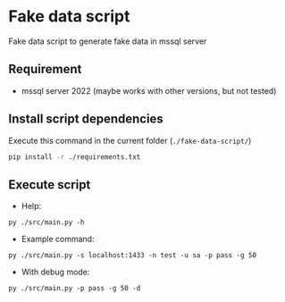 # Fake data script

Fake data script to generate fake data in mssql server

## Requirement

- mssql server 2022 (maybe works with other versions, but not tested) 

## Install script dependencies

Execute this command in the current folder (`./fake-data-script/`)

```bash
pip install -r ./requirements.txt 
```

## Execute script

- Help:
```
py ./src/main.py -h
```

- Example command:
```
py ./src/main.py -s localhost:1433 -n test -u sa -p pass -g 50
```

- With debug mode:
```
py ./src/main.py -p pass -g 50 -d
```